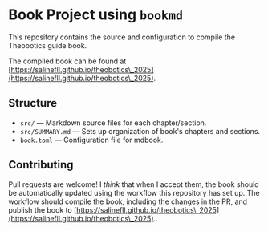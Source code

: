 # Book Project using `bookmd`

This repository contains the source and configuration to compile the Theobotics guide book.

The compiled book can be found at [https://salinefll.github.io/theobotics\_2025](https://salinefll.github.io/theobotics\_2025).

## Structure

- `src/` — Markdown source files for each chapter/section.
- `src/SUMMARY.md` — Sets up organization of book's chapters and sections.
- `book.toml` — Configuration file for mdbook.

## Contributing

Pull requests are welcome! I *think* that when I accept them, the book should be automatically updated using the workflow this repository has set up. The workflow should compile the book, including the changes in the PR, and publish the book to [https://salinefll.github.io/theobotics\_2025](https://salinefll.github.io/theobotics\_2025)..
